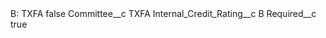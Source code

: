 <?xml version="1.0" encoding="UTF-8"?>
<CustomMetadata xmlns="http://soap.sforce.com/2006/04/metadata" xmlns:xsi="http://www.w3.org/2001/XMLSchema-instance" xmlns:xsd="http://www.w3.org/2001/XMLSchema">
    <label>B: TXFA</label>
    <protected>false</protected>
    <values>
        <field>Committee__c</field>
        <value xsi:type="xsd:string">TXFA</value>
    </values>
    <values>
        <field>Internal_Credit_Rating__c</field>
        <value xsi:type="xsd:string">B</value>
    </values>
    <values>
        <field>Required__c</field>
        <value xsi:type="xsd:boolean">true</value>
    </values>
</CustomMetadata>
